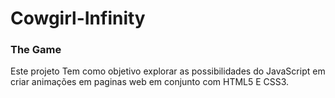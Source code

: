 # Cowgirl-Infinity
### The Game

Este projeto Tem como objetivo explorar as possibilidades do JavaScript em criar animações em paginas web em conjunto com HTML5 E CSS3.
